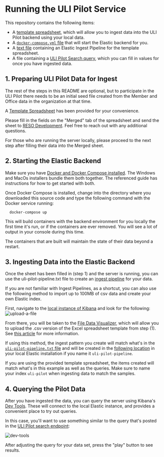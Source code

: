 # Running the ULI Pilot Service

This repository contains the following items:
* A [template spreadsheet](https://github.com/RESOStandards/uli-service/blob/main/ULI%20-%20Data%20Pilot%20Template.xlsx?raw=true), which will allow you to ingest data into the ULI Pilot backend using your local data. 
* A [`docker-compose.yml` file](https://github.com/RESOStandards/uli-service/blob/main/docker-compose.yml) that will start the Elastic backend for you.
* A [text file](https://github.com/RESOStandards/uli-service/blob/main/uli-pilot-ingest.json) containing an Elastic Ingest Pipeline for the template spreadsheet.
* A file containing a [ULI Pilot Search query](https://github.com/RESOStandards/uli-service/blob/main/uli-ranking-formula.json), which you can fill in values for once you have ingested data.


## 1. Preparing ULI Pilot Data for Ingest

The rest of the steps in this README are optional, but to participate in the ULI Pilot there needs to be an initial seed file created from the Member and Office data in the organization at that time. 

A [Template Spreadsheet](https://github.com/RESOStandards/uli-service/blob/main/ULI%20-%20Data%20Pilot%20Template.xlsx?raw=true) has been provided for your convenience. 

Please fill in the fields on the "Merged" tab of the spreadsheet and send the sheet to [RESO Development](mailto:dev@reso.org). Feel free to reach out with any additional questions. 

For those who are running the server locally, please proceed to the next step after filling their data into the Merged sheet.


## 2. Starting the Elastic Backend

Make sure you have [Docker and Docker Compose installed](https://docs.docker.com/compose/install/). The Windows and MacOs installers bundle them both together. The referenced guide has instructions for how to get started with both. 

Once Docker Compose is installed, change into the directory where you downloaded this source code and type the following command with the Docker service running:
```
  docker-compose up
```
This will build containers with the backend environment for you locally the first time it's run, or if the containers are ever removed. You will see a lot of output in your console during this time. 

The containers that are built will maintain the state of their data beyond a restart.

## 3. Ingesting Data into the Elastic Backend

Once the sheet has been filled in (step 1) and the server is running, you can use the uli-pilot-pipeline.txt file to create an [ingest pipeline](https://www.elastic.co/guide/en/elasticsearch/reference/master/ingest.html) for your data. 

If you are not familiar with Ingest Pipelines, as a shortcut, you can also use the following method to import up to 100MB of csv data and create your own Elastic index.

First, navigate to the [local instance of Kibana](http://localhost:5601/app/home#/) and look for the following: ![upload-a-file](https://user-images.githubusercontent.com/535358/121967623-8ee83a00-cd25-11eb-89a1-f93090e06431.png)

From there, you will be taken to the [File Data Visualizer](http://localhost:5601/app/ml/filedatavisualizer), which will allow you to upload the .csv version of the Excel spreadsheet template from step (1). See [this  article](https://www.elastic.co/blog/importing-csv-and-log-data-into-elasticsearch-with-file-data-visualizer) for more information.

If using this method, the ingest pattern you create will match what's in the [`uli-pilot-pipeline.txt` file](https://github.com/RESOStandards/uli-service/blob/main/uli-pilot-ingest.txt) and will be created in the [following location](http://localhost:5601/app/management/ingest/ingest_pipelines/?pipeline=uli-pilot-pipeline) in your local Elastic installation if you name it `uli-pilot-pipeline`. 

If you are using the provided template spreadsheet, the items created will match what's in this example as well as the queries. Make sure to name your index `uli-pilot` when ingesting data to match the samples.

## 4. Querying the Pilot Data
After you have ingested the data, you can query the server using Kibana's [Dev Tools](http://localhost:5601/app/dev_tools#/console). These will connect to the local Elastic instance, and provides a convenient place to try out queries. 

In this case, you'll want to use something similar to the query that's posted in the [ULI Pilot search endpoint](https://github.com/RESOStandards/uli-service/blob/main/uli-pilot-search.txt):

![dev-tools](https://user-images.githubusercontent.com/535358/121968113-7cbacb80-cd26-11eb-917d-1e5093242e09.png)

After adjusting the query for your data set, press the "play" button to see results.


